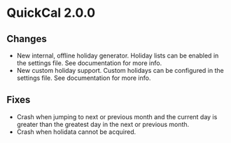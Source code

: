 # QuickCal 2.0.0

## Changes
- New internal, offline holiday generator. Holiday lists can be enabled in the settings file.  See documentation for more info.
- New custom holiday support.  Custom holidays can be configured in the settings file.  See documentation for more info.

## Fixes

- Crash when jumping to next or previous month and the current day is greater than the greatest day in the next or previous month.
- Crash when holidata cannot be acquired.
